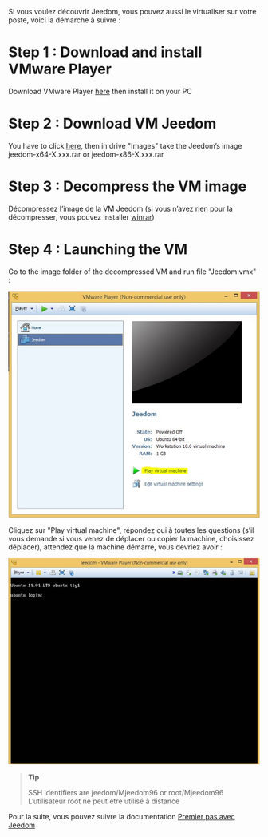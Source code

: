 Si vous voulez découvrir Jeedom, vous pouvez aussi le virtualiser sur votre poste, voici la démarche à suivre :

Step 1 : Download and install VMware Player
===========================================

Download VMware Player [here](https://download3.vmware.com/software/player/file/VMware-player-12.0.0-2985596.exe) then install it on your PC

Step 2 : Download VM Jeedom
===========================

You have to click [here](https://app.box.com/s/ijyxkntjjip9x4oue2xqdi53r4sh8ent), then in drive "Images" take the Jeedom’s image jeedom-x64-X.xxx.rar or jeedom-x86-X.xxx.rar

Step 3 : Decompress the VM image
================================

Décompressez l’image de la VM Jeedom (si vous n’avez rien pour la décompresser, vous pouvez installer [winrar](http://www.clubic.com/telecharger-fiche9632-winrar.html))

Step 4 : Launching the VM
=========================

Go to the image folder of the decompressed VM and run file "Jeedom.vmx" :

![](../images/installation_vmware1.jpg)

Cliquez sur "Play virtual machine", répondez oui à toutes les questions (s’il vous demande si vous venez de déplacer ou copier la machine, choisissez déplacer), attendez que la machine démarre, vous devriez avoir :

![](../images/installation_vmware2.jpg)

> **Tip**
>
> SSH identifiers are jeedom/Mjeedom96 or root/Mjeedom96 L’utilisateur root ne peut étre utilisé à distance

Pour la suite, vous pouvez suivre la documentation [Premier pas avec Jeedom](https://www.jeedom.fr/doc/documentation/premiers-pas/fr_FR/doc-premiers-pas.html)

